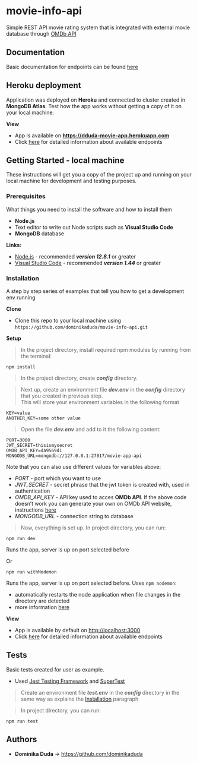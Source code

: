 # movie-info-api

Simple REST API movie rating system that is integrated with external movie database through [OMDb API](http://www.omdbapi.com/)

## Documentation

Basic documentation for endpoints can be found [here](https://app.swaggerhub.com/apis-docs/dudzixxie/Movie-App/1.0.0)

## Heroku deployment

Application was deployed on **Heroku** and connected to cluster created in **MongoDB Atlas**. Test how the app works without getting a copy of it on your local machine.

**View**
* App is available on **<https://dduda-movie-app.herokuapp.com>**
* Click [here](https://app.swaggerhub.com/apis-docs/dudzixxie/Movie-App/1.0.0) for detailed information about available endpoints

## Getting Started - local machine

These instructions will get you a copy of the project up and running on your local machine for development and testing purposes.

### Prerequisites

What things you need to install the software and how to install them

* **Node.js**
* Text editor to write out Node scripts such as **Visual Studio Code**
* **MongoDB** database

**Links:**
* [Node.js](https://nodejs.org/en/) - recommended ***version 12.8.1*** or greater
* [Visual Studio Code](https://code.visualstudio.com/) - recommended ***version 1.44*** or greater

### Installation

A step by step series of examples that tell you how to get a development env running

**Clone**
* Clone this repo to your local machine using `https://github.com/dominikaduda/movie-info-api.git`

**Setup**
> In the project directory, install required npm modules by running from the terminal:

```
npm install
```

> In the project directory, create ***config*** directory.

>Next up, create an environment file ***dev.env*** in the ***config*** directory that you created in previous step.\
This will store your environment variables in the following format
```
KEY=value
ANOTHER_KEY=some other value
```

> Open the file ***dev.env*** and add to it the following content:

```
PORT=3000
JWT_SECRET=thisismysecret
OMDB_API_KEY=da9569d1
MONGODB_URL=mongodb://127.0.0.1:27017/movie-app-api
```
  Note that you can also use different values for variables above:
  * *PORT* - port which you want to use
  * *JWT_SECRET* - secret phrase that the jwt token is created with, used in authentication
  * *OMDB_API_KEY* - API key used to acces **OMDb API**. If the above code doesn’t work you can generate your own on OMDb API website,
instructions [here](http://www.omdbapi.com/apikey.aspx)
  * *MONGODB_URL* - connection string to database

> Now, everything is set up. In project directory, you can run:
```
npm run dev
```
Runs the app, server is up on port selected before

Or

```
npm run withNodemon
```
Runs the app, server is up on port selected before.
Uses `npm nodemon`:
  * automatically restarts the node application when file changes in the directory are detected
  * more information [here](https://www.npmjs.com/package/nodemon)

**View**
* App is available by default on <http://localhost:3000>
* Click [here](https://app.swaggerhub.com/apis-docs/dudzixxie/Movie-App/1.0.0) for detailed information about available endpoints

## Tests

Basic tests created for user as example.
* Used [Jest Testing Framework](https://www.npmjs.com/package/jest) and [SuperTest](https://www.npmjs.com/package/supertest)

> Create an environment file ***test.env*** in the ***config*** directory in the same way as explains the [Installation](#installation) paragraph

> In project directory, you can run:
```
npm run test
```

## Authors

* **Dominika Duda** -> <https://github.com/dominikaduda>
